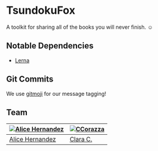 # TsundokuFox

A toolkit for sharing all of the books you will never finish. ☺️

## Notable Dependencies

* [Lerna](https://lerna.js.org/)

## Git Commits

We use [gitmoji](https://gitmoji.carloscuesta.me/) for our message tagging! 

## Team

[![Alice Hernandez](https://github.com/pori.png?size=100)](https://github.com/pori) | [![CCorazza](https://github.com/CCorazza.png?size=100)](https://github.com/CCorazza)
---|---
[Alice Hernandez](https://pori.codes) | [Clara C.](https://twitter.com/curcolio)